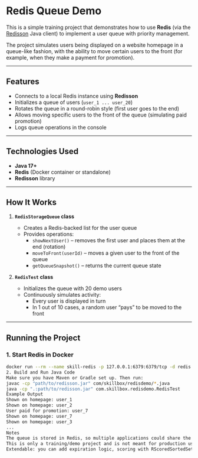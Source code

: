# Redis Queue Demo

This is a simple training project that demonstrates how to use **Redis** (via the [Redisson](https://github.com/redisson/redisson) Java client) to implement a user queue with priority management.  

The project simulates users being displayed on a website homepage in a queue-like fashion, with the ability to move certain users to the front (for example, when they make a payment for promotion).  

---

## Features

- Connects to a local Redis instance using **Redisson**  
- Initializes a queue of users (`user_1 ... user_20`)  
- Rotates the queue in a round-robin style (first user goes to the end)  
- Allows moving specific users to the front of the queue (simulating paid promotion)  
- Logs queue operations in the console  

---

## Technologies Used

- **Java 17+**  
- **Redis** (Docker container or standalone)  
- **Redisson** library  

---

## How It Works

1. **`RedisStorageQueue` class**  
   - Creates a Redis-backed list for the user queue  
   - Provides operations:  
     - `showNextUser()` – removes the first user and places them at the end (rotation)  
     - `moveToFront(userId)` – moves a given user to the front of the queue  
     - `getQueueSnapshot()` – returns the current queue state  

2. **`RedisTest` class**  
   - Initializes the queue with 20 demo users  
   - Continuously simulates activity:  
     - Every user is displayed in turn  
     - In 1 out of 10 cases, a random user “pays” to be moved to the front  

---

## Running the Project

### 1. Start Redis in Docker

```bash
docker run --rm --name skill-redis -p 127.0.0.1:6379:6379/tcp -d redis
2. Build and Run Java Code
Make sure you have Maven or Gradle set up. Then run:
javac -cp "path/to/redisson.jar" com/skillbox/redisdemo/*.java
java -cp ".:path/to/redisson.jar" com.skillbox.redisdemo.RedisTest
Example Output
Shown on homepage: user_1
Shown on homepage: user_2
User paid for promotion: user_7
Shown on homepage: user_7
Shown on homepage: user_3
...
Notes
The queue is stored in Redis, so multiple applications could share the same data
This is only a training/demo project and is not meant for production use
Extendable: you can add expiration logic, scoring with RScoredSortedSet, or track “online” users separately
